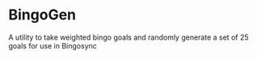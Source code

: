 # BingoGen
A utility to take weighted bingo goals and randomly generate a set of 25 goals for use in Bingosync

